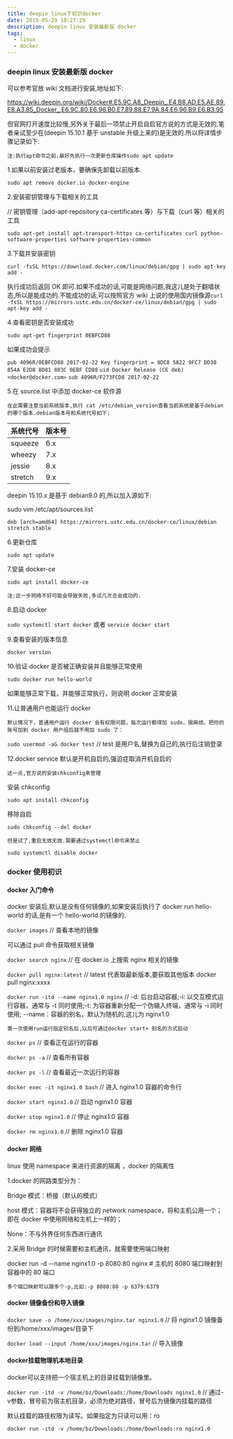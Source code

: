 ```yaml
---
title: deepin linux下初识docker
date: 2019-05-29 10:27:29
description: deepin linux 安装最新版 docker
tags:
  - linux
  - docker
---
```


### deepin linux 安装最新版 docker

可以参考官放 wiki 文档进行安装,地址如下:

https://wiki.deepin.org/wiki/Docker#.E5.9C.A8_Deepin_.E4.B8.AD.E5.AE.89.E8.A3.85_Docker_.E6.9C.80.E6.96.B0.E7.89.88.E7.9A.84.E6.96.B9.E6.B3.95

但官网打开速度比较慢,另外关于最后一项禁止开启自启官方说的方式是无效的,笔者亲试至少在(deepin 15.10.1 基于 unstable 升级上来的)是无效的.所以将详情步骤记录如下:

    注:执行apt命令之前,最好先执行一次更新仓库操作sudo apt update

1.如果以前安装过老版本，要确保先卸载以前版本.

`sudo apt remove docker.io docker-engine`

2.安装密钥管理与下载相关的工具

// 密钥管理（add-apt-repository ca-certificates 等）与下载（curl 等）相关的工具

`sudo apt-get install apt-transport-https ca-certificates curl python-software-properties software-properties-common`

3.下载并安装密钥

`curl -fsSL https://download.docker.com/linux/debian/gpg | sudo apt-key add -`

执行成功后返回 OK 即可.如果不成功的话,可能是网络问题,我这儿是处于翻墙状态,所以是能成功的.不能成功的话,可以按照官方 wiki 上说的使用国内镜像源`curl -fsSL https://mirrors.ustc.edu.cn/docker-ce/linux/debian/gpg | sudo apt-key add -`

4.查看密钥是否安装成功

`sudo apt-get fingerprint 0EBFCD88`

如果成功会提示

`pub 4096R/0EBFCD88 2017-02-22 Key fingerprint = 9DC8 5822 9FC7 DD38 854A E2D8 8D81 803C 0EBF CD88`
`uid Docker Release (CE deb) <docker@docker.com>`
`sub 4096R/F273FCD8 2017-02-22`

5.在 source.list 中添加 docker-ce 软件源

    在此需要注意当前系统版本,执行 cat /etc/debian_version查看当前系统是基于debian的哪个版本.debian版本号和系统代号如下:

| 系统代号 | 版本号 |
| -------- | ------ |
| squeeze  | 6.x    |
| wheezy   | 7.x    |
| jessie   | 8.x    |
| stretch  | 9.x    |

deepin 15.10.x 是基于 debian9.0 的,所以加入源如下:

sudo vim /etc/apt/sources.list

`deb [arch=amd64] https://mirrors.ustc.edu.cn/docker-ce/linux/debian stretch stable`

6.更新仓库

`sudo apt update`

7.安装 docker-ce

`sudo apt install docker-ce`

    注:这一步网络不好可能会导致失败,多试几次总会成功的.

8.启动 docker

`sudo systemctl start docker` 或者
`service docker start`

9.查看安装的版本信息

`docker version`

10.验证 docker 是否被正确安装并且能够正常使用

`sudo docker run hello-world`

如果能够正常下载，并能够正常执行，则说明 docker 正常安装

11.让普通用户也能运行 docker

    默认情况下，普通用户运行 docker 会有权限问题，每次运行都得加 sudo，很麻烦。把你的账号加到 docker 用户组后就不用加 sudo 了：

`sudo usermod -aG docker test` // test 是用户名,替换为自己的,执行后注销登录

12.docker service 默认是开机自启的,强迫症取消开机自启的

    这一点,官方说的安装chkconfig来管理

安装 chkconfig

`sudo apt install chkconfig`

移除自启

`sudo chkconfig --del docker`

    但是试了,重启无效无效.需要通过systemctl命令来禁止

`sudo systemctl disable docker`

### docker 使用初识

#### docker 入门命令

docker 安装后,默认是没有任何镜像的,如果安装后执行了 docker run hello-world 的话,是有一个 hello-world 的镜像的.

`docker images` // 查看本地的镜像

可以通过 pull 命令获取相关镜像

`docker search nginx` // 在 docker.io 上搜索 nginx 相关的镜像

`docker pull nginx:latest` // latest 代表取最新版本,要获取其他版本 docker pull nginx:xxxx

`docker run -itd --name nginx1.0 nginx` // -d: 后台启动容器;-i: 以交互模式运行容器，通常与 -t 同时使用;-t: 为容器重新分配一个伪输入终端，通常与 -i 同时使用; --name：容器的别名，默认为随机的,这儿为 nginx1.0

    第一次使用run运行指定别名后,以后可通过docker start+ 别名的方式启动

`docker ps` // 查看正在运行的容器

`docker ps -a` // 查看所有容器

`docker ps -l` // 查看最近一次运行的容器

`docker exec -it nginx1.0 bash` // 进入 nginx1.0 容器的命令行

`docker start nginx1.0` // 启动 nginx1.0 容器

`docker stop nginx1.0` // 停止 nginx1.0 容器

`docker rm nginx1.0` // 删除 nginx1.0 容器

#### docker 网络

linux 使用 namespace 来进行资源的隔离 ，docker 的隔离性

1.docker 的网路类型分为：

Bridge 模式：桥接（默认的模式）

host 模式：容器将不会获得独立的 network namespace，将和主机公用一个；即在 docker 中使用网络和主机上一样的；

None：不与外界任何东西进行通讯

2.采用 Bridge 的时候需要和主机通讯，就需要使用端口映射

docker run -d --name nginx1.0 -p 8080:80 nginx # 主机的 8080 端口映射到容器中的 80 端口

    多个端口映射可以跟多个-p,比如:-p 8080:80 -p 6379:6379

#### docker 镜像备份和导入镜像

`docker save -o /home/xxx/images/nginx.tar nginx1.0` // 将 nginx1.0 镜像备份到/home/xxx/images/目录下

`docker load --input /home/xxx/images/nginx.tar` // 导入镜像

#### docker挂载物理机本地目录

docker可以支持把一个宿主机上的目录挂载到镜像里。

`docker run -itd -v /home/bz/Downloads:/home/Downloads nginx1.0` // 通过-v参数，冒号前为宿主机目录，必须为绝对路径，冒号后为镜像内挂载的路径

默认挂载的路径权限为读写。如果指定为只读可以用：ro

`docker run -itd -v /home/bz/Downloads:/home/Downloads:ro nginx1.0`